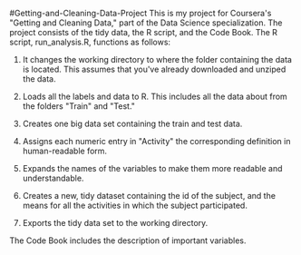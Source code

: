 #Getting-and-Cleaning-Data-Project
This is my project for Coursera's "Getting and Cleaning Data," part of the Data Science specialization. The project consists of the tidy data, the R script, and the Code Book.
The R script, run_analysis.R, functions as follows:

  1) It changes the working directory to where the folder containing the data is located. This assumes that you've already downloaded and unziped the data.
  
  2) Loads all the labels and data to R. This includes all the data about from the folders "Train" and "Test."
  
  3) Creates one big data set containing the train and test data.
  
  4) Assigns each numeric entry in "Activity" the corresponding definition in human-readable form.
  
  5) Expands the names of the variables to make them more readable and understandable.
  
  6) Creates a new, tidy dataset containing the id of the subject, and the means for all the activities in which the subject participated.
  
  7) Exports the tidy data set to the working directory.

The Code Book includes the description of important variables.
